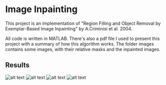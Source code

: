 # Image Inpainting
This project is an implementation of "Region Filling and Object Removal by Exemplar-Based Image Inpainting" by A.Criminisi et al. 2004.

All code is written in MATLAB.
There's also a pdf file I used to present this project with a summary of how this algorithm works.
The folder images contains some images, with their relative masks and the inpainted images.

## Results
![alt text](https://github.com/cantarinigiorgio/Image-Inpainting/blob/master/results/res0.jpg?raw=true)
![alt text](https://github.com/cantarinigiorgio/Image-Inpainting/blob/master/results/res1.jpg?raw=true)
![alt text](https://github.com/cantarinigiorgio/Image-Inpainting/blob/master/results/res2.jpg?raw=true)
![alt text](https://github.com/cantarinigiorgio/Image-Inpainting/blob/master/results/res3.jpg?raw=true)

